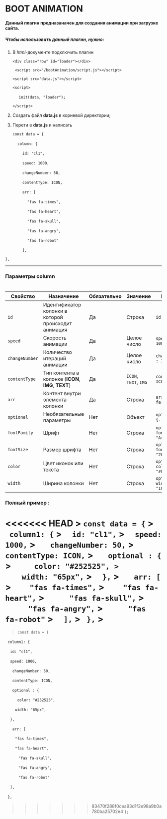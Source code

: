 # BOOT ANIMATION

#### Данный плагин предназаначен для создания анимации при загрузке сайта.

##### Чтобы использовать данный плагин, нужно:
1. В *html*-документе подключить плагин
    >
    `<div class="row" id="loader"></div>`
    >
    ` <script src="/bootAnimation/script.js"></script>`
    >
    `<script src="data.js"></script>`
    >
    `<script>`
    >
    &nbsp;&nbsp;&nbsp;&nbsp; `init(data, "loader");`
    >
    `</script>`

2.  Создать файл __data.js__ в корневой директории;
3.  Перети в __data.js__ и написать
    > 
    `const data = {`
    >
    &nbsp;&nbsp;&nbsp;&nbsp;`column: {`
    >
    &nbsp;&nbsp;&nbsp;&nbsp;&nbsp;&nbsp;&nbsp;&nbsp;`id: "cl1",`
    >  
    &nbsp;&nbsp;&nbsp;&nbsp;&nbsp;&nbsp;&nbsp;&nbsp;`speed: 1000,`
    >
    &nbsp;&nbsp;&nbsp;&nbsp;&nbsp;&nbsp;&nbsp;&nbsp;`changeNumber: 50,`
    >
    &nbsp;&nbsp;&nbsp;&nbsp;&nbsp;&nbsp;&nbsp;&nbsp;`contentType: ICON,`
    >
    &nbsp;&nbsp;&nbsp;&nbsp;&nbsp;&nbsp;&nbsp;&nbsp;`arr: [`
    >
    &nbsp;&nbsp;&nbsp;&nbsp;&nbsp;&nbsp;&nbsp;&nbsp;&nbsp;&nbsp;&nbsp;&nbsp;`"fas fa-times",`
    >
    &nbsp;&nbsp;&nbsp;&nbsp;&nbsp;&nbsp;&nbsp;&nbsp;&nbsp;&nbsp;&nbsp;&nbsp;`"fas fa-heart",`
    >
    &nbsp;&nbsp;&nbsp;&nbsp;&nbsp;&nbsp;&nbsp;&nbsp;&nbsp;&nbsp;&nbsp;&nbsp;`"fas fa-skull",`
    >
    &nbsp;&nbsp;&nbsp;&nbsp;&nbsp;&nbsp;&nbsp;&nbsp;&nbsp;&nbsp;&nbsp;&nbsp;`"fas fa-angry",`
    >
    &nbsp;&nbsp;&nbsp;&nbsp;&nbsp;&nbsp;&nbsp;&nbsp;&nbsp;&nbsp;&nbsp;&nbsp;`"fas fa-robot"`
    >
    &nbsp;&nbsp;&nbsp;&nbsp;&nbsp;&nbsp;&nbsp;&nbsp;`],`
    >
`},`

--------
### Параметры column
#####
#

| Cвойство | Назначение | Oбязательно | Значение | Пример |
|----------|------------|-------------|----------|-------|
| `id`       | Идентификатор колонки в которой происходит анимация | Да | Строка | `id : "cl1",`
| `speed`    | Скорость анимации | Да | Целое число | `speed : 1000,` |
| `changeNumber` | Количество итераций анимации | Да | Целое число | `changeNumber : 10,` |
| `contentType` | Тип контента в колонке (**ICON**, **IMG**, **TEXT**) | Да | `ICON`, `TEXT`, `IMG` | `contentType: ICON` 
| `arr` | Контент внутри элемента колонки | Да | Строка | `arr: ["fas fa-skull"]`
| `optional` | Необязательные параметры | Нет | Объект | `optional : {...}` |
| `fontFamily` | Шрифт | Нет | Строка | `optional : { fontFamily: "Arial" }` |
| `fontSize` | Размер шрифта | Нет | Строка | `optional : { fontSize: "20px" }` |
| `color` | Цвет иконок или текста | Нет | Строка | `optional : { color: "#000" }` |
| `width` | Ширина колонки | Нет | Строка | `optional : { width: "100px" }`|

### Полный пример :
<<<<<<< HEAD
    > `const data = {`
    >
    &nbsp;&nbsp;`column1: {`
    >
    &nbsp;&nbsp;&nbsp;&nbsp;`id: "cl1",`
    >
    &nbsp;&nbsp;&nbsp;&nbsp;`speed: 1000,`
    >
    &nbsp;&nbsp;&nbsp;&nbsp;` changeNumber: 50,`
    >
    &nbsp;&nbsp;&nbsp;&nbsp;` contentType: ICON,`
    >
    &nbsp;&nbsp;&nbsp;&nbsp;` optional : {`
    >
    &nbsp;&nbsp;&nbsp;&nbsp;&nbsp;&nbsp;&nbsp;&nbsp;` color: "#252525",
    >`
    &nbsp;&nbsp;&nbsp;&nbsp;&nbsp;&nbsp;&nbsp;&nbsp;`width: "65px",`
    >
    &nbsp;&nbsp;&nbsp;&nbsp;`},`
    >
    &nbsp;&nbsp;&nbsp;&nbsp;` arr: [`
    >
    &nbsp;&nbsp;&nbsp;&nbsp;&nbsp;&nbsp;&nbsp;&nbsp;`"fas fa-times",`
    >
    &nbsp;&nbsp;&nbsp;&nbsp;&nbsp;&nbsp;&nbsp;&nbsp;`"fas fa-heart",`
    >
    &nbsp;&nbsp;&nbsp;&nbsp;&nbsp;&nbsp;&nbsp;&nbsp; ` "fas fa-skull",`
    >
    &nbsp;&nbsp;&nbsp;&nbsp;&nbsp;&nbsp;&nbsp;&nbsp; ` "fas fa-angry",`
    >
    &nbsp;&nbsp;&nbsp;&nbsp;&nbsp;&nbsp;&nbsp;&nbsp; ` "fas fa-robot"`
    >
    &nbsp;&nbsp;&nbsp;&nbsp;`],`
    >
    &nbsp;&nbsp;`},`
    >
=======
> `const data = {`
>
&nbsp;&nbsp;`column1: {`
>
&nbsp;&nbsp;&nbsp;&nbsp;`id: "cl1",`
>
&nbsp;&nbsp;&nbsp;&nbsp;`speed: 1000,`
>
&nbsp;&nbsp;&nbsp;&nbsp;` changeNumber: 50,`
>
&nbsp;&nbsp;&nbsp;&nbsp;` contentType: ICON,`
>
&nbsp;&nbsp;&nbsp;&nbsp;` optional : {`
>
&nbsp;&nbsp;&nbsp;&nbsp;&nbsp;&nbsp;&nbsp;&nbsp;` color: "#252525",`
>
&nbsp;&nbsp;&nbsp;&nbsp;&nbsp;&nbsp;&nbsp;&nbsp;`width: "65px",`
>
&nbsp;&nbsp;&nbsp;&nbsp;`},`
>
&nbsp;&nbsp;&nbsp;&nbsp;` arr: [`
>
&nbsp;&nbsp;&nbsp;&nbsp;&nbsp;&nbsp;&nbsp;&nbsp;`"fas fa-times",`
>
&nbsp;&nbsp;&nbsp;&nbsp;&nbsp;&nbsp;&nbsp;&nbsp;`"fas fa-heart",`
>
&nbsp;&nbsp;&nbsp;&nbsp;&nbsp;&nbsp;&nbsp;&nbsp; ` "fas fa-skull",`
>
&nbsp;&nbsp;&nbsp;&nbsp;&nbsp;&nbsp;&nbsp;&nbsp; ` "fas fa-angry",`
>
&nbsp;&nbsp;&nbsp;&nbsp;&nbsp;&nbsp;&nbsp;&nbsp; ` "fas fa-robot"`
>
&nbsp;&nbsp;&nbsp;&nbsp;`],`
>
&nbsp;&nbsp;`},`
>
>>>>>>> 83470f288f0cea93d1f2e98a9b0a780ba25702e4
`};`







